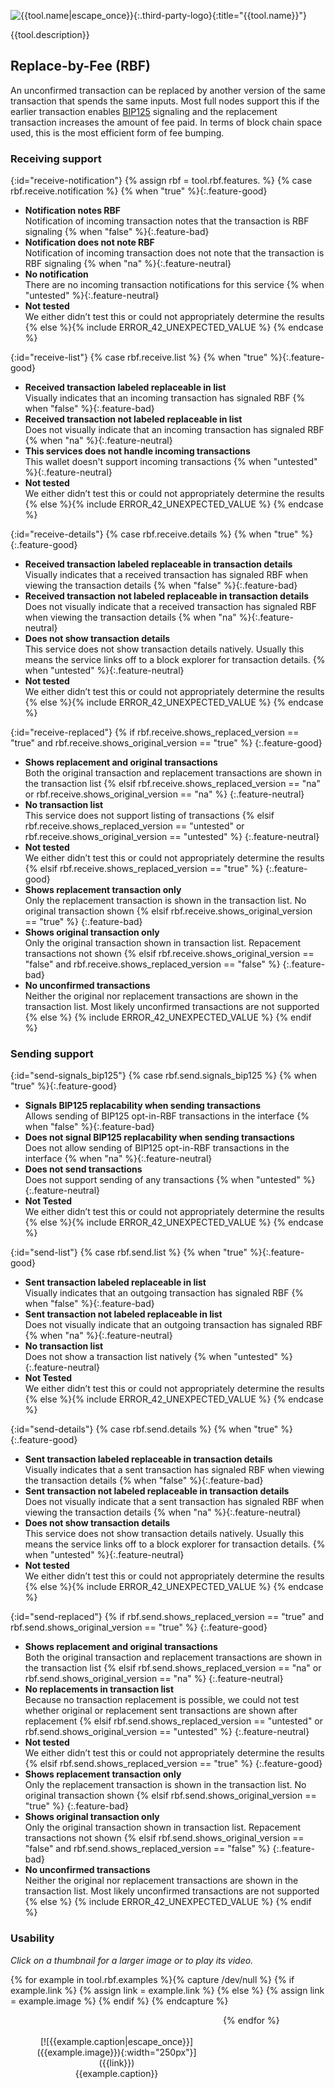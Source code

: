 ![{{tool.name|escape_once}}]({{tool.logo}}){:.third-party-logo}{:title="{{tool.name}}"}

{{tool.description}}

## Replace-by-Fee (RBF)

An unconfirmed transaction can be replaced by another version of the
same transaction that spends the same inputs.  Most full nodes support
this if the earlier transaction enables [BIP125](https://github.com/bitcoin/bips/blob/master/bip-0125.mediawiki) signaling and the
replacement transaction increases the amount of fee paid.  In terms of
block chain space used, this is the most efficient form of fee bumping.

### Receiving support

{:id="receive-notification"}
{% assign rbf = tool.rbf.features. %}
{% case rbf.receive.notification %}
  {% when "true" %}{:.feature-good}
  - **Notification notes RBF**<br>
    Notification of incoming transaction notes that the transaction is RBF signaling
  {% when "false" %}{:.feature-bad}
  - **Notification does not note RBF**<br>
    Notification of incoming transaction does not note that the transaction is RBF signaling
  {% when "na" %}{:.feature-neutral}
  - **No notification**<br>
    There are no incoming transaction notifications for this service
  {% when "untested" %}{:.feature-neutral}
  - **Not tested**<br>
    We either didn’t test this or could not appropriately determine the results
  {% else %}{% include ERROR_42_UNEXPECTED_VALUE %}
{% endcase %}

{:id="receive-list"}
{% case rbf.receive.list %}
  {% when "true" %}{:.feature-good}
  - **Received transaction labeled replaceable in list**<br>
    Visually indicates that an incoming transaction has signaled RBF
  {% when "false" %}{:.feature-bad}
  - **Received transaction not labeled replaceable in list**<br>
    Does not visually indicate that an incoming transaction has signaled RBF
  {% when "na" %}{:.feature-neutral}
  - **This services does not handle incoming transactions**<br>
    This wallet doesn't support incoming transactions
  {% when "untested" %}{:.feature-neutral}
  - **Not tested**<br>
    We either didn’t test this or could not appropriately determine the results
  {% else %}{% include ERROR_42_UNEXPECTED_VALUE %}
{% endcase %}

{:id="receive-details"}
{% case rbf.receive.details %}
  {% when "true" %}{:.feature-good}
  - **Received transaction labeled replaceable in transaction details**<br>
    Visually indicates that a received transaction has signaled RBF when viewing the transaction details
  {% when "false" %}{:.feature-bad}
  - **Received transaction not labeled replaceable in transaction details**<br>
    Does not visually indicate that a received transaction has signaled RBF when viewing the transaction details
  {% when "na" %}{:.feature-neutral}
  - **Does not show transaction details**<br>
    This service does not show transaction details natively. Usually this means the service links off to a block explorer for transaction details.
  {% when "untested" %}{:.feature-neutral}
  - **Not tested**<br>
    We either didn’t test this or could not appropriately determine the results
  {% else %}{% include ERROR_42_UNEXPECTED_VALUE %}
{% endcase %}

{:id="receive-replaced"}
{% if rbf.receive.shows_replaced_version == "true" and rbf.receive.shows_original_version == "true"  %}
  {:.feature-good}
  - **Shows replacement and original transactions**<br>
    Both the original transaction and replacement transactions are shown in the
    transaction list
{% elsif rbf.receive.shows_replaced_version == "na" or
    rbf.receive.shows_original_version == "na" %}
  {:.feature-neutral}
  - **No transaction list**<br>
    This service does not support listing of transactions
{% elsif rbf.receive.shows_replaced_version == "untested" or
    rbf.receive.shows_original_version == "untested" %}
  {:.feature-neutral}
  - **Not tested**<br>
    We either didn’t test this or could not appropriately determine the results
{% elsif rbf.receive.shows_replaced_version == "true" %}
  {:.feature-good}
  - **Shows replacement transaction only**<br>
    Only the replacement transaction is shown in the transaction list. No original
    transaction shown
{% elsif rbf.receive.shows_original_version == "true" %}
  {:.feature-bad}
  - **Shows original transaction only**<br>
    Only the original transaction shown in transaction list. Repacement transactions
    not shown
{% elsif rbf.receive.shows_original_version == "false" and rbf.receive.shows_replaced_version == "false" %}
  {:.feature-bad}
  - **No unconfirmed transactions**<br>
    Neither the original nor replacement transactions are shown in the
    transaction list. Most likely unconfirmed transactions are not supported
{% else %} {% include ERROR_42_UNEXPECTED_VALUE %}
{% endif %}

### Sending support

{:id="send-signals_bip125"}
{% case rbf.send.signals_bip125 %}
  {% when "true" %}{:.feature-good}
  - **Signals BIP125 replacability when sending transactions**<br>
    Allows sending of BIP125 opt-in-RBF transactions in the interface
  {% when "false" %}{:.feature-bad}
  - **Does not signal BIP125 replacability when sending transactions**<br>
    Does not allow sending of BIP125 opt-in-RBF transactions in the interface
  {% when "na" %}{:.feature-neutral}
  - **Does not send transactions**<br>
    Does not support sending of any transactions
  {% when "untested" %}{:.feature-neutral}
  - **Not Tested**<br>
    We either didn’t test this or could not appropriately determine the results
  {% else %}{% include ERROR_42_UNEXPECTED_VALUE %}
{% endcase %}

{:id="send-list"}
{% case rbf.send.list %}
  {% when "true" %}{:.feature-good}
  - **Sent transaction labeled replaceable in list**<br>
    Visually indicates that an outgoing transaction has signaled RBF
  {% when "false" %}{:.feature-bad}
  - **Sent transaction not labeled replaceable in list**<br>
    Does not visually indicate that an outgoing transaction has signaled RBF
  {% when "na" %}{:.feature-neutral}
  - **No transaction list**<br>
    Does not show a transaction list natively
  {% when "untested" %}{:.feature-neutral}
  - **Not Tested**<br>
    We either didn’t test this or could not appropriately determine the results
  {% else %}{% include ERROR_42_UNEXPECTED_VALUE %}
{% endcase %}

{:id="send-details"}
{% case rbf.send.details %}
  {% when "true" %}{:.feature-good}
  - **Sent transaction labeled replaceable in transaction details**<br>
    Visually indicates that a sent transaction has signaled RBF when viewing the transaction details
  {% when "false" %}{:.feature-bad}
  - **Sent transaction not labeled replaceable in transaction details**<br>
    Does not visually indicate that a sent transaction has signaled RBF when viewing the transaction details
  {% when "na" %}{:.feature-neutral}
  - **Does not show transaction details**<br>
    This service does not show transaction details natively. Usually this means the service links off to a block explorer for transaction details.
  {% when "untested" %}{:.feature-neutral}
  - **Not tested**<br>
    We either didn’t test this or could not appropriately determine the results
  {% else %}{% include ERROR_42_UNEXPECTED_VALUE %}
{% endcase %}

{:id="send-replaced"}
{% if rbf.send.shows_replaced_version == "true" and rbf.send.shows_original_version == "true"  %}
  {:.feature-good}
  - **Shows replacement and original transactions**<br>
    Both the original transaction and replacement transactions are shown in the
    transaction list
{% elsif rbf.send.shows_replaced_version == "na" or
    rbf.send.shows_original_version == "na" %}
  {:.feature-neutral}
  - **No replacements in transaction list**<br>
    Because no transaction replacement is possible, we could not test whether
    original or replacement sent transactions are shown after replacement
{% elsif rbf.send.shows_replaced_version == "untested" or
    rbf.send.shows_original_version == "untested" %}
  {:.feature-neutral}
  - **Not tested**<br>
    We either didn’t test this or could not appropriately determine the results
{% elsif rbf.send.shows_replaced_version == "true" %}
  {:.feature-good}
  - **Shows replacement transaction only**<br>
    Only the replacement transaction is shown in the transaction list. No original
    transaction shown
{% elsif rbf.send.shows_original_version == "true" %}
  {:.feature-bad}
  - **Shows original transaction only**<br>
    Only the original transaction shown in transaction list. Repacement transactions
    not shown
{% elsif rbf.send.shows_original_version == "false" and rbf.send.shows_replaced_version == "false" %}
  {:.feature-bad}
  - **No unconfirmed transactions**<br>
    Neither the original nor replacement transactions are shown in the
    transaction list. Most likely unconfirmed transactions are not supported
{% else %} {% include ERROR_42_UNEXPECTED_VALUE %}
{% endif %}

### Usability

*Click on a thumbnail for a larger image or to play its video.*

{% for example in tool.rbf.examples %}{% capture /dev/null %}
  {% if example.link %}
    {% assign link = example.link %}
  {% else %}
    {% assign link = example.image %}
  {% endif %}
{% endcapture %}
<p markdown="1" style="max-width: 300px; float: left; padding: 20px; text-align: center;">
[![{{example.caption|escape_once}}]({{example.image}}){:width="250px"}]({{link}})
<br /><span class="compat-caption">{{example.caption}}</span></p>
{% endfor %}
